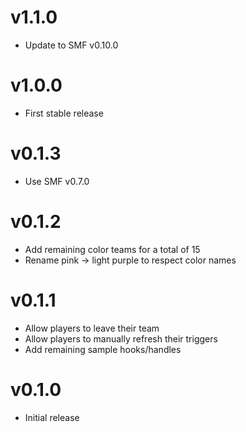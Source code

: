 # v1.1.0
- Update to SMF v0.10.0

# v1.0.0
- First stable release

# v0.1.3
- Use SMF v0.7.0

# v0.1.2
- Add remaining color teams for a total of 15
- Rename pink -> light purple to respect color names

# v0.1.1
- Allow players to leave their team
- Allow players to manually refresh their triggers
- Add remaining sample hooks/handles

# v0.1.0
- Initial release
